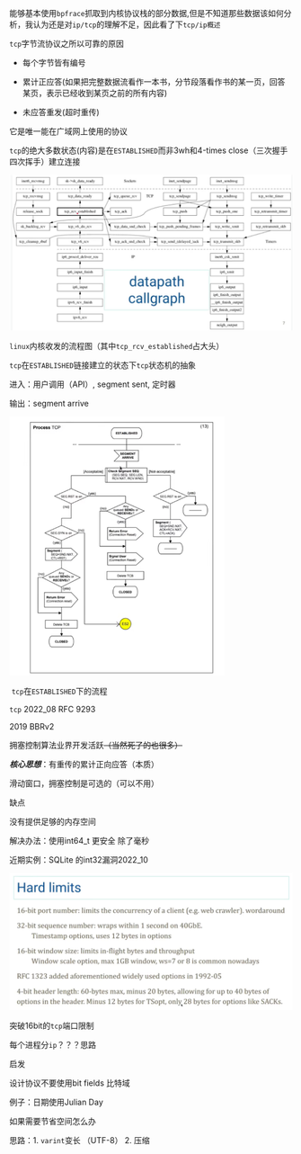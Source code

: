 能够基本使用`bpfrace`抓取到内核协议栈的部分数据,但是不知道那些数据该如何分析，我认为还是对`ip/tcp`的理解不足，因此看了下`tcp/ip概述`

`tcp`字节流协议之所以可靠的原因

* 每个字节皆有编号

* 累计正应答(如果把完整数据流看作一本书，分节段落看作书的某一页，回答某页，表示已经收到某页之前的所有内容)

* 未应答重发(超时重传)

它是唯一能在广域网上使用的协议

`tcp`的绝大多数状态(内容)是在`ESTABLISHED`而非3wh和4-times close（三次握手四次挥手）建立连接



<img src="../../../picture/image-20221106235229062.png" alt="image-20221106235229062" style="zoom:67%;" />

`linux`内核收发的流程图（其中`tcp_rcv_established`占大头）

`tcp`在`ESTABLISHED`链接建立的状态下`tcp`状态机的抽象

进入：用户调用（API）, segment sent, 定时器

输出：segment arrive





<img src="../../../picture/image-20221107093428125.png" alt="image-20221107093428125" style="zoom: 67%;" />

​								`tcp`在`ESTABLISHED`下的流程

`tcp` 2022_08 RFC 9293

2019 BBRv2 

拥塞控制算法业界开发活跃~~（当然死了的也很多）~~

***核心思想***：有重传的累计正向应答（本质）

滑动窗口，拥塞控制是可选的（可以不用）



缺点

没有提供足够的内存空间

解决办法：使用int64_t 更安全 除了毫秒

近期实例：SQLite 的int32漏洞2022_10



![image-20221107140724485](../../../picture/image-20221107140724485.png)

突破16bit的`tcp`端口限制

每个进程分`ip`？？？思路



启发

设计协议不要使用bit fields 比特域

例子：日期使用Julian Day

如果需要节省空间怎么办

思路：1. `varint`变长 （UTF-8） 2. 压缩